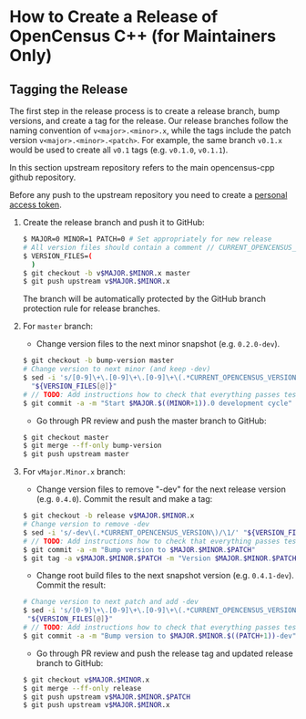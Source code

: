 # How to Create a Release of OpenCensus C++ (for Maintainers Only)

## Tagging the Release

The first step in the release process is to create a release branch, bump
versions, and create a tag for the release. Our release branches follow the
naming convention of `v<major>.<minor>.x`, while the tags include the patch
version `v<major>.<minor>.<patch>`. For example, the same branch `v0.1.x` would
be used to create all `v0.1` tags (e.g. `v0.1.0`, `v0.1.1`).

In this section upstream repository refers to the main opencensus-cpp github
repository.

Before any push to the upstream repository you need to create a [personal access
token](https://help.github.com/articles/creating-a-personal-access-token-for-the-command-line/).

1.  Create the release branch and push it to GitHub:

    ```bash
    $ MAJOR=0 MINOR=1 PATCH=0 # Set appropriately for new release
    # All version files should contain a comment // CURRENT_OPENCENSUS_VERSION
    $ VERSION_FILES=(
      )
    $ git checkout -b v$MAJOR.$MINOR.x master
    $ git push upstream v$MAJOR.$MINOR.x
    ```

    The branch will be automatically protected by the GitHub branch protection rule for release
    branches.

2.  For `master` branch:

    -   Change version files to the next minor snapshot (e.g. `0.2.0-dev`).

    ```bash
    $ git checkout -b bump-version master
    # Change version to next minor (and keep -dev)
    $ sed -i 's/[0-9]\+\.[0-9]\+\.[0-9]\+\(.*CURRENT_OPENCENSUS_VERSION\)/'$MAJOR.$((MINOR+1)).0'\1/' \
      "${VERSION_FILES[@]}"
    # // TODO: Add instructions how to check that everything passes tests.
    $ git commit -a -m "Start $MAJOR.$((MINOR+1)).0 development cycle"
    ```

    -   Go through PR review and push the master branch to GitHub:

    ```bash
    $ git checkout master
    $ git merge --ff-only bump-version
    $ git push upstream master
    ```

3.  For `vMajor.Minor.x` branch:

    -   Change version files to remove "-dev" for the next release
        version (e.g. `0.4.0`). Commit the result and make a tag:

    ```bash
    $ git checkout -b release v$MAJOR.$MINOR.x
    # Change version to remove -dev
    $ sed -i 's/-dev\(.*CURRENT_OPENCENSUS_VERSION\)/\1/' "${VERSION_FILES[@]}"
    # // TODO: Add instructions how to check that everything passes tests.
    $ git commit -a -m "Bump version to $MAJOR.$MINOR.$PATCH"
    $ git tag -a v$MAJOR.$MINOR.$PATCH -m "Version $MAJOR.$MINOR.$PATCH"
    ```

    -   Change root build files to the next snapshot version (e.g.
        `0.4.1-dev`). Commit the result:

    ```bash
    # Change version to next patch and add -dev
    $ sed -i 's/[0-9]\+\.[0-9]\+\.[0-9]\+\(.*CURRENT_OPENCENSUS_VERSION\)/'$MAJOR.$MINOR.$((PATCH+1))-dev'\1/' \
     "${VERSION_FILES[@]}"
    # // TODO: Add instructions how to check that everything passes tests.
    $ git commit -a -m "Bump version to $MAJOR.$MINOR.$((PATCH+1))-dev"
    ```

    -   Go through PR review and push the release tag and updated release branch
        to GitHub:

    ```bash
    $ git checkout v$MAJOR.$MINOR.x
    $ git merge --ff-only release
    $ git push upstream v$MAJOR.$MINOR.$PATCH
    $ git push upstream v$MAJOR.$MINOR.x
    ```
